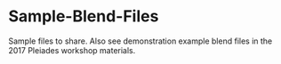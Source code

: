 # Sample-Blend-Files

Sample files to share. 
Also see demonstration example blend files in the 2017 Pleiades workshop materials.
